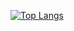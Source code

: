 <!---
- 👋 Hi, I’m @Tim-W-James
- 👀 I’m interested in ...
- 🌱 I’m currently learning ...
- 💞️ I’m looking to collaborate on ...
- 📫 How to reach me ...
--->

[![Top Langs](https://github-readme-stats.vercel.app/api/top-langs/?username=Tim-W-James&layout=compact)](https://github.com/anuraghazra/github-readme-stats)

<!---
Tim-W-James/Tim-W-James is a ✨ special ✨ repository because its `README.md` (this file) appears on your GitHub profile.
You can click the Preview link to take a look at your changes.
--->
